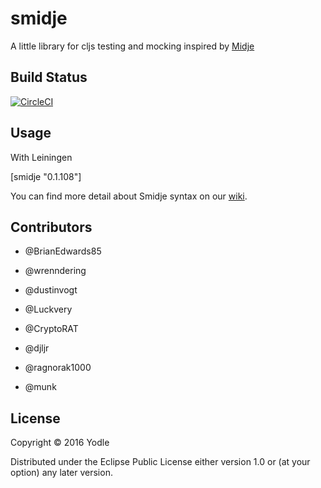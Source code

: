 # smidje

A little library for cljs testing and mocking inspired by [Midje](https://github.com/marick/Midje)

## Build Status

[![CircleCI](https://circleci.com/gh/munk/smidje.svg?style=svg)](https://circleci.com/gh/munk/smidje)

## Usage

With Leiningen

[smidje "0.1.108"]

You can find more detail about Smidje syntax on our [wiki](https://github.com/yodlet/smidje/wiki/Tutorial).

## Contributors

- @BrianEdwards85

- @wrenndering

- @dustinvogt

- @Luckvery

- @CryptoRAT

- @djljr

- @ragnorak1000

- @munk

## License

Copyright © 2016 Yodle

Distributed under the Eclipse Public License either version 1.0 or (at
your option) any later version.

